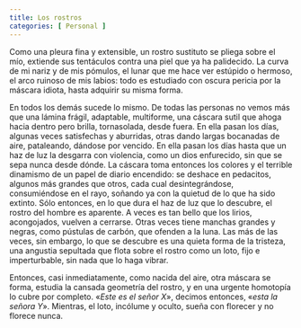 ```yaml
---
title: Los rostros 
categories: [ Personal ]
---
```


Como una pleura fina y extensible, un rostro sustituto se pliega sobre el mío,
extiende sus tentáculos contra una piel que ya ha palidecido. La curva de mi
nariz y de mis pómulos, el lunar que me hace ver estúpido o hermoso, el arco
ruinoso de mis labios: todo es estudiado con oscura pericia por la máscara
idiota, hasta adquirir su misma forma.

En todos los demás sucede lo mismo. De todas las personas no vemos más que una
lámina frágil, adaptable, multiforme, una cáscara sutil que ahoga hacia dentro
pero brilla, tornasolada, desde fuera. En ella pasan los días, algunas veces
satisfechas y aburridas, otras dando largas bocanadas de aire, pataleando,
dándose por vencido. En ella pasan los días hasta que un haz de luz la desgarra
con violencia, como un dios enfurecido, sin que se sepa nunca desde dónde. La
cáscara toma entonces los colores y el terrible dinamismo de un papel de diario
encendido: se deshace en pedacitos, algunos más grandes que otros, cada cual
desintegrándose, consumiéndose en el rayo, soñando ya con la quietud de lo que
ha sido extinto. Sólo entonces, en lo que dura el haz de luz que lo descubre,
el rostro del hombre es aparente. A veces es tan bello que los lirios,
acongojados, vuelven a cerrarse. Otras veces tiene manchas grandes y negras,
como pústulas de carbón, que ofenden a la luna. Las más de las veces, sin
embargo, lo que se descubre es una quieta forma de la tristeza, una angustia
sepultada que flota sobre el rostro como un loto, fijo e imperturbable, sin
nada que lo haga vibrar. 

Entonces, casi inmediatamente, como nacida del aire, otra máscara se forma, estudia la cansada geometría del
rostro, y en una urgente homotopía lo cubre por completo. «*Este es el señor
X*», decimos entonces, «*esta la señora Y*». Mientras, el loto, incólume y
oculto, sueña con florecer y no florece nunca.
